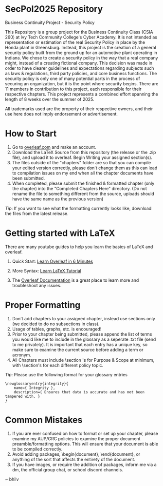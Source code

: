 # SecPol2025 Repository
Business Continuity Project - Security Policy

This Repository is a group project for the Business Continuity Class (CSIA 260) at Ivy Tech Community College's Cyber Academy. It is not intended as representation or estimation of the real Security Policy in place by the Honda plant in Greensburg. Instead, this project is the creation of a general security policy built from the ground up for an automotive plant operating in Indiana. We chose to create a security policy in the way that a real company might,  instead of a creating fictional company. This decision was made in order to have clearer guidelines and expectations regarding subjects such as laws & regulations, third party policies, and core business functions. The security policy is only one of many potential parts in the process of securing an organization, but it is the point where security begins. There are 11 members in contribution to this project, each responsible for their respective chapters. This project represents a combined effort spanning the length of 8 weeks over the summer of 2025.

All trademarks used are the property of their respective owners, and their use here does not imply endorsement or advertisement.


# How to Start
1. Go to [overleaf.com](https://www.overleaf.com) and make an account.
2. Download the LaTeX Source from this repository (the release or the .zip file), and upload it to overleaf. Begin Writing your assigned section(s).
3. The files outside of the "chapters" folder are so that you can compile your edited version correctly, please don't change them as this can lead to compilation issues on my end when all the chapter documents have been submitted.
4. When completed, please submit the finished & formatted chapter (only the chapter) into the "Completed Chapters Here" directory. (Do not rename the file to something different from the source, uploads should have the same name as the previous version)

*Tip*: If you want to see what the formatting currently looks like, download the files from the latest release.

# Getting started with LaTeX
There are many youtube guides to help you learn the basics of LaTeX and overleaf.

1. Quick Start: [Learn Overleaf in 6 Minutes](https://www.youtube.com/watch?v=xcTN4F3l9Ds)

2. More Syntax: [Learn LaTeX Tutorial](https://www.youtube.com/watch?v=mfRmmZ_84Mw)

3. The [Overleaf Documentation](https://www.overleaf.com/learn) is a great place to learn more and troubleshoot any issues.


# Proper Formatting
1. Don't add chapters to your assigned chapter, instead use sections only (we decided to do no subsections in class).
2. Usage of tables, graphs, etc. is encouraged!
3. Prior to your chapter being submitted, please append the list of terms you would like me to include in the glossary as a seperate .txt file (send to me privately). It is important that each entry has a unique key, so make sure to examine the current source before adding a term or acronym.
4. All Chapters must include \section 's for Purpose & Scope at minimum, with \section's for each different policy topic.

*Tip*: Please use the following format for your glossary entries
```
\newglossaryentry{integrity}{
    name={ Integrity },
    description={ Ensures that data is accurate and has not been tampered with. }
}
```
# Common Mistakes
1. If you are ever confused on how to format or set up your chapter, please examine my AUP/GRC policies to examine the proper document preamble/formatting options. This will ensure that your document is able to be compiled correctly.
2. Avoid adding packages, \begin{document}, \end{document}, or anything of the sort that affects the entirety of the document.
3. If you have images, or require the addition of packages, inform me via a dm, the official group chat, or school discord channels.

~ bhilv
